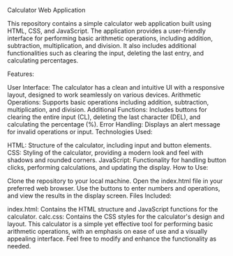 Calculator Web Application

This repository contains a simple calculator web application built using HTML, CSS, and JavaScript. The application provides a user-friendly interface for performing basic arithmetic operations, including addition, subtraction, multiplication, and division. It also includes additional functionalities such as clearing the input, deleting the last entry, and calculating percentages.

Features:

User Interface: The calculator has a clean and intuitive UI with a responsive layout, designed to work seamlessly on various devices.
Arithmetic Operations: Supports basic operations including addition, subtraction, multiplication, and division.
Additional Functions: Includes buttons for clearing the entire input (CL), deleting the last character (DEL), and calculating the percentage (%).
Error Handling: Displays an alert message for invalid operations or input.
Technologies Used:

HTML: Structure of the calculator, including input and button elements.
CSS: Styling of the calculator, providing a modern look and feel with shadows and rounded corners.
JavaScript: Functionality for handling button clicks, performing calculations, and updating the display.
How to Use:

Clone the repository to your local machine.
Open the index.html file in your preferred web browser.
Use the buttons to enter numbers and operations, and view the results in the display screen.
Files Included:

index.html: Contains the HTML structure and JavaScript functions for the calculator.
calc.css: Contains the CSS styles for the calculator's design and layout.
This calculator is a simple yet effective tool for performing basic arithmetic operations, with an emphasis on ease of use and a visually appealing interface. Feel free to modify and enhance the functionality as needed.
